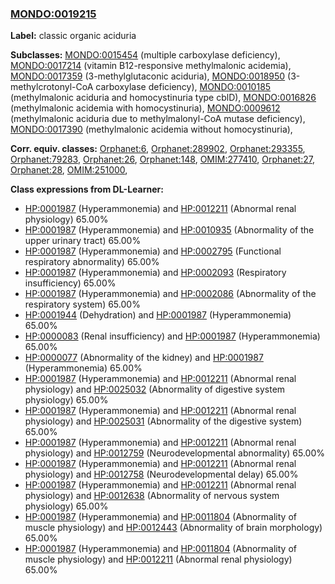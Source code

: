 
### [MONDO:0019215](http://purl.obolibrary.org/obo/MONDO_0019215)
**Label:** classic organic aciduria

**Subclasses:** [MONDO:0015454](http://purl.obolibrary.org/obo/MONDO_0015454) (multiple carboxylase deficiency), [MONDO:0017214](http://purl.obolibrary.org/obo/MONDO_0017214) (vitamin B12-responsive methylmalonic acidemia), [MONDO:0017359](http://purl.obolibrary.org/obo/MONDO_0017359) (3-methylglutaconic aciduria), [MONDO:0018950](http://purl.obolibrary.org/obo/MONDO_0018950) (3-methylcrotonyl-CoA carboxylase deficiency), [MONDO:0010185](http://purl.obolibrary.org/obo/MONDO_0010185) (methylmalonic aciduria and homocystinuria type cblD), [MONDO:0016826](http://purl.obolibrary.org/obo/MONDO_0016826) (methylmalonic acidemia with homocystinuria), [MONDO:0009612](http://purl.obolibrary.org/obo/MONDO_0009612) (methylmalonic aciduria due to methylmalonyl-CoA mutase deficiency), [MONDO:0017390](http://purl.obolibrary.org/obo/MONDO_0017390) (methylmalonic acidemia without homocystinuria), 

**Corr. equiv. classes:** [Orphanet:6](http://www.orpha.net/ORDO/Orphanet_6), [Orphanet:289902](http://www.orpha.net/ORDO/Orphanet_289902), [Orphanet:293355](http://www.orpha.net/ORDO/Orphanet_293355), [Orphanet:79283](http://www.orpha.net/ORDO/Orphanet_79283), [Orphanet:26](http://www.orpha.net/ORDO/Orphanet_26), [Orphanet:148](http://www.orpha.net/ORDO/Orphanet_148), [OMIM:277410](http://purl.obolibrary.org/obo/OMIM_277410), [Orphanet:27](http://www.orpha.net/ORDO/Orphanet_27), [Orphanet:28](http://www.orpha.net/ORDO/Orphanet_28), [OMIM:251000](http://purl.obolibrary.org/obo/OMIM_251000), 

**Class expressions from DL-Learner:**

- [HP:0001987](http://purl.obolibrary.org/obo/HP_0001987) (Hyperammonemia) and [HP:0012211](http://purl.obolibrary.org/obo/HP_0012211) (Abnormal renal physiology) 65.00%
- [HP:0001987](http://purl.obolibrary.org/obo/HP_0001987) (Hyperammonemia) and [HP:0010935](http://purl.obolibrary.org/obo/HP_0010935) (Abnormality of the upper urinary tract) 65.00%
- [HP:0001987](http://purl.obolibrary.org/obo/HP_0001987) (Hyperammonemia) and [HP:0002795](http://purl.obolibrary.org/obo/HP_0002795) (Functional respiratory abnormality) 65.00%
- [HP:0001987](http://purl.obolibrary.org/obo/HP_0001987) (Hyperammonemia) and [HP:0002093](http://purl.obolibrary.org/obo/HP_0002093) (Respiratory insufficiency) 65.00%
- [HP:0001987](http://purl.obolibrary.org/obo/HP_0001987) (Hyperammonemia) and [HP:0002086](http://purl.obolibrary.org/obo/HP_0002086) (Abnormality of the respiratory system) 65.00%
- [HP:0001944](http://purl.obolibrary.org/obo/HP_0001944) (Dehydration) and [HP:0001987](http://purl.obolibrary.org/obo/HP_0001987) (Hyperammonemia) 65.00%
- [HP:0000083](http://purl.obolibrary.org/obo/HP_0000083) (Renal insufficiency) and [HP:0001987](http://purl.obolibrary.org/obo/HP_0001987) (Hyperammonemia) 65.00%
- [HP:0000077](http://purl.obolibrary.org/obo/HP_0000077) (Abnormality of the kidney) and [HP:0001987](http://purl.obolibrary.org/obo/HP_0001987) (Hyperammonemia) 65.00%
- [HP:0001987](http://purl.obolibrary.org/obo/HP_0001987) (Hyperammonemia) and [HP:0012211](http://purl.obolibrary.org/obo/HP_0012211) (Abnormal renal physiology) and [HP:0025032](http://purl.obolibrary.org/obo/HP_0025032) (Abnormality of digestive system physiology) 65.00%
- [HP:0001987](http://purl.obolibrary.org/obo/HP_0001987) (Hyperammonemia) and [HP:0012211](http://purl.obolibrary.org/obo/HP_0012211) (Abnormal renal physiology) and [HP:0025031](http://purl.obolibrary.org/obo/HP_0025031) (Abnormality of the digestive system) 65.00%
- [HP:0001987](http://purl.obolibrary.org/obo/HP_0001987) (Hyperammonemia) and [HP:0012211](http://purl.obolibrary.org/obo/HP_0012211) (Abnormal renal physiology) and [HP:0012759](http://purl.obolibrary.org/obo/HP_0012759) (Neurodevelopmental abnormality) 65.00%
- [HP:0001987](http://purl.obolibrary.org/obo/HP_0001987) (Hyperammonemia) and [HP:0012211](http://purl.obolibrary.org/obo/HP_0012211) (Abnormal renal physiology) and [HP:0012758](http://purl.obolibrary.org/obo/HP_0012758) (Neurodevelopmental delay) 65.00%
- [HP:0001987](http://purl.obolibrary.org/obo/HP_0001987) (Hyperammonemia) and [HP:0012211](http://purl.obolibrary.org/obo/HP_0012211) (Abnormal renal physiology) and [HP:0012638](http://purl.obolibrary.org/obo/HP_0012638) (Abnormality of nervous system physiology) 65.00%
- [HP:0001987](http://purl.obolibrary.org/obo/HP_0001987) (Hyperammonemia) and [HP:0011804](http://purl.obolibrary.org/obo/HP_0011804) (Abnormality of muscle physiology) and [HP:0012443](http://purl.obolibrary.org/obo/HP_0012443) (Abnormality of brain morphology) 65.00%
- [HP:0001987](http://purl.obolibrary.org/obo/HP_0001987) (Hyperammonemia) and [HP:0011804](http://purl.obolibrary.org/obo/HP_0011804) (Abnormality of muscle physiology) and [HP:0012211](http://purl.obolibrary.org/obo/HP_0012211) (Abnormal renal physiology) 65.00%


